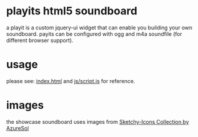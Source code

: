 # playits html5 soundboard

a playit is a custom jquery-ui widget that can enable you building your own soundboard.
payits can be configured with ogg and m4a soundfile (for different browser support).

# usage

please see: [index.html](index.html) and [js/script.js](js/script.js) for reference.

# images

the showcase soundboard uses images from [Sketchy-Icons Collection by AzureSol](http://azuresol.deviantart.com/art/Sketchy-Icons-134668163)
